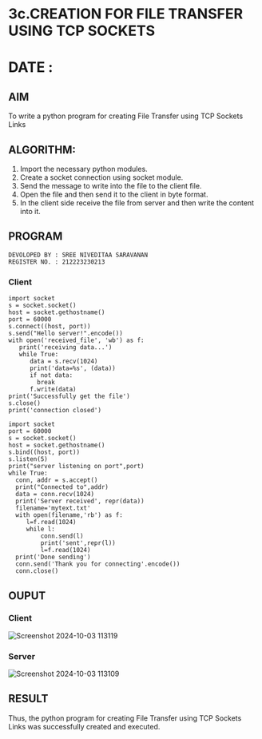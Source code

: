 # 3c.CREATION FOR FILE TRANSFER USING TCP SOCKETS
# DATE :
## AIM
To write a python program for creating File Transfer using TCP Sockets Links
## ALGORITHM:
1. Import the necessary python modules.
2. Create a socket connection using socket module.
3. Send the message to write into the file to the client file.
4. Open the file and then send it to the client in byte format.
5. In the client side receive the file from server and then write the content into it.
## PROGRAM
```
DEVOLOPED BY : SREE NIVEDITAA SARAVANAN
REGISTER NO. : 212223230213
```
### Client
```
import socket
s = socket.socket()
host = socket.gethostname()
port = 60000
s.connect((host, port))
s.send("Hello server!".encode())
with open('received_file', 'wb') as f:
   print('receiving data...')
   while True:
      data = s.recv(1024)
      print('data=%s', (data))
      if not data:
        break
      f.write(data)
print('Successfully get the file')
s.close()
print('connection closed')
```
```
import socket 
port = 60000 
s = socket.socket() 
host = socket.gethostname() 
s.bind((host, port)) 
s.listen(5) 
print("server listening on port",port)
while True:
  conn, addr = s.accept()
  print("Connected to",addr) 
  data = conn.recv(1024)
  print('Server received', repr(data))
  filename='mytext.txt'
  with open(filename,'rb') as f:
     l=f.read(1024)
     while l:
         conn.send(l)
         print('sent',repr(l))
         l=f.read(1024)
  print('Done sending')
  conn.send('Thank you for connecting'.encode())
  conn.close()
```
## OUPUT
### Client
![Screenshot 2024-10-03 113119](https://github.com/user-attachments/assets/99a9d036-fd3a-4d71-a7f7-29f5ed096b52)

### Server
![Screenshot 2024-10-03 113109](https://github.com/user-attachments/assets/339255a9-dce5-4cb7-bd38-1db5b06476d7)

## RESULT
Thus, the python program for creating File Transfer using TCP Sockets Links was 
successfully created and executed.
